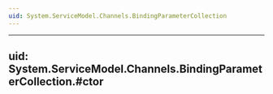 ```yaml
---
uid: System.ServiceModel.Channels.BindingParameterCollection
---
```


---
uid: System.ServiceModel.Channels.BindingParameterCollection.#ctor
---
